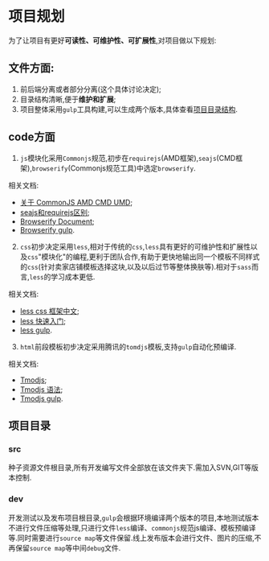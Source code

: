 # 项目规划

为了让项目有更好**可读性、可维护性、可扩展性**,对项目做以下规划:

## 文件方面:

1. 前后端分离或者部分分离(这个具体讨论决定);
2. 目录结构清晰,便于**维护和扩展**;
3. 项目整体采用`gulp`工具构建,可以生成两个版本,具体查看[项目目录结构](#项目目录).

## code方面

1. `js`模块化采用`Commonjs`规范,初步在`requirejs`(AMD框架),`seajs`(CMD框架),`browserify`(Commonjs规范工具)中选定`browserify`.

相关文档:

- [关于 CommonJS AMD CMD UMD](http://my.oschina.net/felumanman/blog/263330?p=1);
- [seajs和requirejs区别](http://www.douban.com/note/283566440/);
- [Browserify Document](https://github.com/substack/node-browserify#usage);
- [Browserify gulp](http://www.tuicool.com/articles/AVzyMn6).

2. `css`初步决定采用`less`,相对于传统的`css`,`less`具有更好的可维护性和扩展性以及`css`"模块化"的编程,更利于团队合作,有助于更快地输出同一个模板不同样式的`css`(针对卖家店铺模板选择这块,以及以后过节等整体换肤等).相对于`sass`而言,`less`的学习成本更低.

相关文档:

- [less css 框架中文](http://www.ibm.com/developerworks/cn/web/1207_zhaoch_lesscss/);
- [less 快速入门](http://less.bootcss.com/);
- [less gulp](http://www.dtao.org/archives/34).

3. `html`前段模板初步决定采用腾讯的`tomdjs`模板,支持`gulp`自动化预编译.

相关文档:

- [Tmodjs](https://code.csdn.net/Tencent/tmodjs);
- [Tmodjs 语法](https://github.com/aui/tmodjs/wiki/%E6%A8%A1%E6%9D%BF%E8%AF%AD%E6%B3%95);
- [Tmodjs gulp](https://github.com/lichunqiang/gulp-tmod).

## 项目目录

### src

种子资源文件根目录,所有开发编写文件全部放在该文件夹下.需加入SVN,GIT等版本控制.

### dev

开发测试以及发布项目根目录,`gulp`会根据环境编译两个版本的项目,本地测试版本不进行文件压缩等处理,只进行文件`less`编译、`commonjs`规范js编译、模板预编译等.同时需要进行`source map`等文件保留.线上发布版本会进行文件、图片的压缩,不再保留`source map`等中间`debug`文件.

